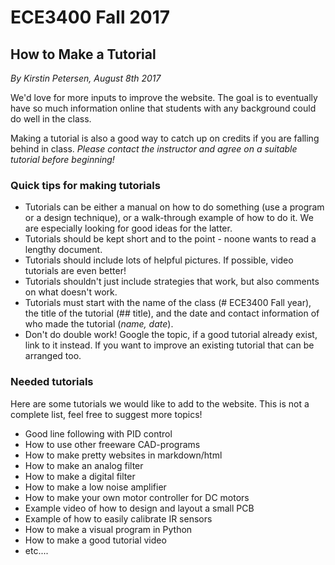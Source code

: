 # ECE3400 Fall 2017

## How to Make a Tutorial

*By Kirstin Petersen, August 8th 2017*

We'd love for more inputs to improve the website. The goal is to eventually have so much information online that students with any background could do well in the class. 

Making a tutorial is also a good way to catch up on credits if you are falling behind in class. *Please contact the instructor and agree on a suitable tutorial before beginning!*

### Quick tips for making tutorials

* Tutorials can be either a manual on how to do something (use a program or a design technique), or a walk-through example of how to do it. We are especially looking for good ideas for the latter.
* Tutorials should be kept short and to the point - noone wants to read a lengthy document. 
* Tutorials should include lots of helpful pictures. If possible, video tutorials are even better!
* Tutorials shouldn't just include strategies that work, but also comments on what doesn't work.
* Tutorials must start with the name of the class (# ECE3400 Fall year), the title of the tutorial (## title), and the date and contact information of who made the tutorial (*name, date*).
* Don't do double work! Google the topic, if a good tutorial already exist, link to it instead. If you want to improve an existing tutorial that can be arranged too.

### Needed tutorials

Here are some tutorials we would like to add to the website. This is not a complete list, feel free to suggest more topics!

* Good line following with PID control
* How to use other freeware CAD-programs
* How to make pretty websites in markdown/html
* How to make an analog filter
* How to make a digital filter
* How to make a low noise amplifier
* How to make your own motor controller for DC motors
* Example video of how to design and layout a small PCB
* Example of how to easily calibrate IR sensors
* How to make a visual program in Python
* How to make a good tutorial video
* etc....

